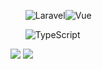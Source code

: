<ul style="display: flex;">

<img src="http://jinnyinc.php.xdomain.jp/images/kisspng-laravel-software-framework-web-framework-php-zend-laravel-software-framework-php-web-framework-model-5ba3437e3f0708.4472124515374263022582.png" alt="Laravel">
<img src="http://jinnyinc.php.xdomain.jp/images/kisspng-vue-js-javascript-library-angularjs-react-vue-js-5b4ebe1c091993.8950282915318871320373.png" alt="Vue">

</ul>
<ul style="display: flex;">

<img src="http://jinnyinc.php.xdomain.jp/images/kisspng-angularjs-typescript-javascript-vue-js-5b342607e4f524.2219525715301442639378.png" alt="TypeScript">

</ul>


[![](https://raw.githubusercontent.com/jagaimo300/jagaimo300/master/profile-summary-card-output/default/1-repos-per-language.svg)](https://github.com/vn7n24fzkq/github-profile-summary-cards)
[![](https://raw.githubusercontent.com/jagaimo300/jagaimo300/master/profile-summary-card-output/default/0-profile-details.svg)](https://github.com/vn7n24fzkq/github-profile-summary-cards)

<!--
**jagaimo300/jagaimo300** is a ✨ _special_ ✨ repository because its `README.md` (this file) appears on your GitHub profile.

Here are some ideas to get you started:

- 🔭 I’m currently working on ...
- 🌱 I’m currently learning ...
- 👯 I’m looking to collaborate on ...
- 🤔 I’m looking for help with ...
- 💬 Ask me about ...
- 📫 How to reach me: ...
- 😄 Pronouns: ...
- ⚡ Fun fact: ...
-->
